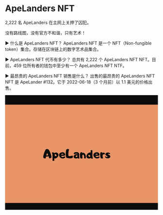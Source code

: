 # ApeLanders NFT

2,222 名 ApeLanders 在主网上关押了囚犯。

没有路线图，没有官方不和谐，只有艺术！

▶ 什么是 ApeLanders NFT？
ApeLanders NFT 是一个 NFT（Non-fungible token）集合。存储在区块链上的数字艺术品集合。

▶ ApeLanders NFT 代币有多少？
总共有 2,222 个 ApeLanders NFT NFT。目前，459 位所有者的钱包中至少有一个 ApeLanders NFT NTF。

▶ 最昂贵的 ApeLanders NFT 销售是什么？
出售的最昂贵的 ApeLanders NFT NFT 是 ApeLander #132。它于 2022-06-18（3 个月前）以 1.1 美元的价格出售。

![nft](4134213.png)
